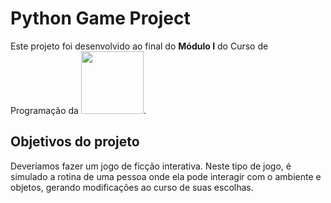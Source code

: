 # Python Game Project
 Este projeto foi desenvolvido ao final do <b>Módulo I</b> do Curso de Programação da <img src='https://blueedtech.com.br/wp-content/themes/blue/dist/images/logo-blue-croped.gif' width='100px'><img>.
 
 ## Objetivos do projeto
 Deveríamos fazer um jogo de ficção interativa. Neste tipo de jogo, é simulado a rotina de uma pessoa onde ela pode interagir com o ambiente e objetos, gerando modificações ao curso de suas escolhas. 
 
 ## 
